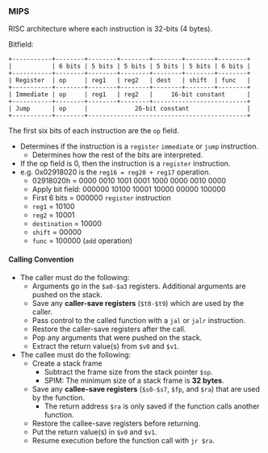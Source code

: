 ### MIPS

RISC architecture where each instruction is 32-bits (4 bytes).

Bitfield:
```
+-----------+--------+--------+--------+--------+--------+--------+
|           | 6 bits | 5 bits | 5 bits | 5 bits | 5 bits | 6 bits |
+-----------+--------+--------+--------+--------+--------+--------+
| Register  | op     | reg1   | reg2   | dest   | shift  | func   |
+-----------+--------+--------+--------+--------+--------+--------+
| Immediate | op     | reg1   | reg2   |     16-bit constant      |
+-----------+--------+--------+--------+--------------------------+
| Jump      | op     |             26-bit constant                |
+-----------+--------+--------------------------------------------+
```
The first six bits of each instruction are the `op` field.
* Determines if the instruction is a `register` `immediate` or `jump` instruction.
  * Determines how the rest of the bits are interpreted.
* If the op field is 0, then the instruction is a `register` instruction.
* e.g. 0x02918020 is the `reg16 = reg20 + reg17` operation.
  * 02918020h = 0000 0010 1001 0001 1000 0000 0010 0000
  * Apply bit field: 000000 10100 10001 10000 00000 100000
  * First 6 bits = 000000 `register` instruction
  * `reg1` = 10100
  * `reg2` = 10001
  * `destination` = 10000
  * `shift` = 00000
  * `func` = 100000 (`add` operation)  

#### Calling Convention
* The caller must do the following:
    * Arguments go in the `$a0-$a3` registers. Additional arguments are pushed on the stack.
    * Save any **caller-save registers** (`$t0-$t9`) which are used by the caller.
    * Pass control to the called function with a `jal` or `jalr` instruction.
    * Restore the caller-save registers after the call.
    * Pop any arguments that were pushed on the stack.
    * Extract the return value(s) from `$v0` and `$v1`.
* The callee must do the following:
    * Create a stack frame 
        * Subtract the frame size from the stack pointer `$sp`.
        * SPIM: The minimum size of a stack frame is **32 bytes**.
    * Save any **callee-save registers** (`$s0-$s7`, `$fp`, and `$ra`) that are used by the function.
        * The return address `$ra` is only saved if the function calls another function.
    * Restore the callee-save registers before returning.
    * Put the return value(s) in `$v0` and `$v1`.
    * Resume execution before the function call with `jr $ra`.
